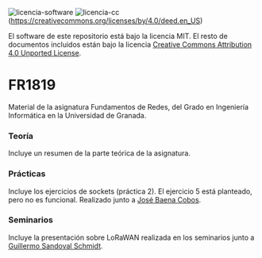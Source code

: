 ![licencia-software](https://img.shields.io/github/license/patchispatch/FR1819.svg?style=flat-square)
![licencia-cc](https://licensebuttons.net/l/by/4.0/80x15.png) (https://creativecommons.org/licenses/by/4.0/deed.en_US)

El software de este repositorio está bajo la licencia MIT. 
El resto de documentos incluidos están bajo la licencia [Creative Commons Attribution 4.0 Unported License](https://creativecommons.org/licenses/by/4.0/deed.en_US).

# FR1819
Material de la asignatura Fundamentos de Redes, del Grado en Ingeniería Informática en la Universidad de Granada. 

### Teoría

Incluye un resumen de la parte teórica de la asignatura.



### Prácticas

Incluye los ejercicios de sockets (práctica 2). El ejercicio 5 está planteado, pero no es funcional. Realizado junto a [José Baena Cobos](https://github.com/jbaenaxd).



### Seminarios

Incluye la presentación sobre LoRaWAN realizada en los seminarios junto a [Guillermo Sandoval Schmidt](https://github.com/Gsandoval96).

